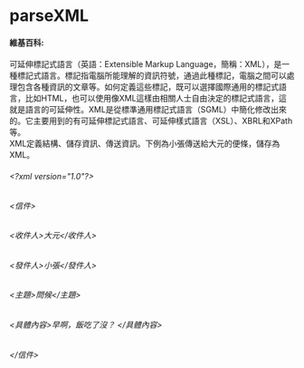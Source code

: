 # parseXML
####  維基百科: 
可延伸標記式語言（英語：Extensible Markup Language，簡稱：XML），是一種標記式語言。標記指電腦所能理解的資訊符號，通過此種標記，電腦之間可以處理包含各種資訊的文章等。如何定義這些標記，既可以選擇國際通用的標記式語言，比如HTML，也可以使用像XML這樣由相關人士自由決定的標記式語言，這就是語言的可延伸性。XML是從標準通用標記式語言（SGML）中簡化修改出來的。它主要用到的有可延伸標記式語言、可延伸樣式語言（XSL）、XBRL和XPath等。  
XML定義結構、儲存資訊、傳送資訊。下例為小張傳送給大元的便條，儲存為XML。
###### \<?xml version="1.0"?>
###### <信件>
###### <收件人>大元</收件人>
###### <發件人>小張</發件人>
###### <主題>問候</主題>
###### <具體內容>早啊，飯吃了沒？ </具體內容>
###### </信件>
